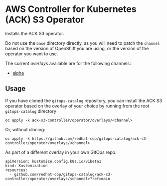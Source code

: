 # AWS Controller for Kubernetes (ACK) S3 Operator

Installs the ACK S3 operator.

Do not use the `base` directory directly, as you will need to patch the `channel` based on the version of OpenShift you are using, or the version of the operator you want to use.

The current *overlays* available are for the following channels:
* [alpha](overlays/alpha)

## Usage

If you have cloned the `gitops-catalog` repository, you can install the ACK S3 operator based on the overlay of your choice by running from the root `gitops-catalog` directory

```
oc apply -k ack-s3-controller/operator/overlays/<channel>
```

Or, without cloning:

```
oc apply -k https://github.com/redhat-cop/gitops-catalog/ack-s3-controller/operator/overlays/<channel>
```

As part of a different overlay in your own GitOps repo:

```
apiVersion: kustomize.config.k8s.io/v1beta1
kind: Kustomization
resources:
  - github.com/redhat-cop/gitops-catalog/ack-s3-controller/operator/overlays/<channel>?ref=main
```